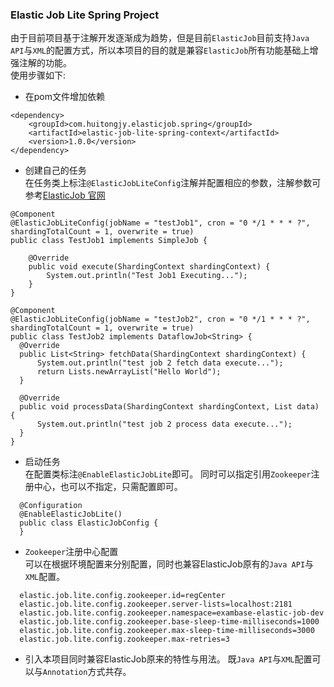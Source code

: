 ### Elastic Job Lite Spring Project

  由于目前项目基于注解开发逐渐成为趋势，但是目前`ElasticJob`目前支持`Java API`与`XML`的配置方式，所以本项目的目的就是兼容`ElasticJob`所有功能基础上增强注解的功能。<br/>
  使用步骤如下:<br/>
  
  - 在pom文件增加依赖
  
   ````  
   <dependency>
       <groupId>com.huitongjy.elasticjob.spring</groupId>
       <artifactId>elastic-job-lite-spring-context</artifactId>
       <version>1.0.0</version>
   </dependency>
   ````
  - 创建自己的任务 <br/>
  在任务类上标注`@ElasticJobLiteConfig`注解并配置相应的参数，注解参数可参考[ElasticJob 官网](http://elasticjob.io/docs/elastic-job-lite/02-guide/config-manual/)
  ````
  @Component
  @ElasticJobLiteConfig(jobName = "testJob1", cron = "0 */1 * * * ?", shardingTotalCount = 1, overwrite = true)
  public class TestJob1 implements SimpleJob {
  
      @Override
      public void execute(ShardingContext shardingContext) {
          System.out.println("Test Job1 Executing...");
      }
  }

  @Component
  @ElasticJobLiteConfig(jobName = "testJob2", cron = "0 */1 * * * ?", shardingTotalCount = 1, overwrite = true)
  public class TestJob2 implements DataflowJob<String> {
    @Override
    public List<String> fetchData(ShardingContext shardingContext) {
        System.out.println("test job 2 fetch data execute...");
        return Lists.newArrayList("Hello World");
    }

    @Override
    public void processData(ShardingContext shardingContext, List data) {
        System.out.println("test job 2 process data execute...");
    }
  }

  ````
  - 启动任务 <br/>
    在配置类标注`@EnableElasticJobLite`即可。 同时可以指定引用`Zookeeper`注册中心，也可以不指定，只需配置即可。
  ````
    @Configuration
    @EnableElasticJobLite()
    public class ElasticJobConfig {
    }
  ````

  - `Zookeeper`注册中心配置 <br/>
   可以在根据环境配置来分别配置，同时也兼容ElasticJob原有的`Java API`与`XML`配置。
  ````
    elastic.job.lite.config.zookeeper.id=regCenter
    elastic.job.lite.config.zookeeper.server-lists=localhost:2181
    elastic.job.lite.config.zookeeper.namespace=exambase-elastic-job-dev
    elastic.job.lite.config.zookeeper.base-sleep-time-milliseconds=1000
    elastic.job.lite.config.zookeeper.max-sleep-time-milliseconds=3000
    elastic.job.lite.config.zookeeper.max-retries=3
  ````
  
  - 引入本项目同时兼容ElasticJob原来的特性与用法。 既`Java API`与`XML`配置可以与`Annotation`方式共存。
